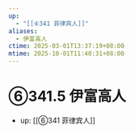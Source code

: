 ```yaml
---
up:
  - "[[⑥341 菲律宾人]]"
aliases:
  - 伊富高人
ctime: 2025-03-01T13:37:19+08:00
mtime: 2025-10-01T11:40:31+08:00
---
```


# ⑥341.5 伊富高人

- up: [[⑥341 菲律宾人]]
